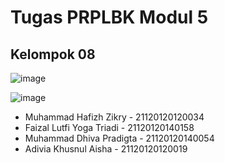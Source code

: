 # Tugas PRPLBK Modul 5
## Kelompok 08

![image](https://github.com/hafizhzikry24/tugasmod5_kel08/assets/81897441/e27c9017-c6be-4250-b643-bb4d194d7bed)

![image](https://github.com/hafizhzikry24/tugasmod5_kel08/assets/81897441/e8a4ed77-eb03-47ce-880e-51ae1e6bbae9)






- Muhammad Hafizh Zikry - 21120120120034
- Faizal Lutfi Yoga Triadi - 21120120140158
- Muhammad Dhiva Pradigta - 21120120140054
- Adivia Khusnul Aisha - 21120120120019
